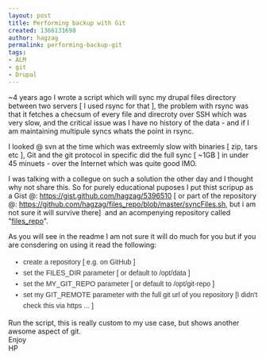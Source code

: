 ```yaml
---
layout: post
title: Performing backup with Git
created: 1366131698
author: hagzag
permalink: performing-backup-git
tags:
- ALM
- git
- Drupal
---
```

<p>~4 years ago I wrote a script which will sync my drupal files directory between two servers [ I used rsync for that ], the problem with rsync was that it fetches a checsum of every file and direcroty over SSH which was very slow, and the critical issue was I have no history of the data - and if I am maintaining multipule syncs whats the point in rsync.</p>
<p>I looked @ svn at the time which was extreemly slow with binaries [ zip, tars etc ], Git and the git protocol in specific did the full sync [ ~1GB ] in under 45 minuets - over the Internet which was quite good IMO.</p>
<p>I was talking with a collegue on such a solution the other day and I thought why not share this. So for purely educational puposes I put thist scripup as a Gist @:&nbsp;<a href="https://gist.github.com/hagzag/5396510">https://gist.github.com/hagzag/5396510</a>&nbsp;[ or part of the repository @:&nbsp;<a href="https://github.com/hagzag/files_repo/blob/master/syncFiles.sh">https://github.com/hagzag/files_repo/blob/master/syncFiles.sh</a>, but i am not sure it will survive there]&nbsp;&nbsp;and an acompenying repository called &quot;<a href="https://github.com/hagzag/files_repo">files_repo</a>&quot;.</p>
<p>As you will see in the readme I am not sure it will do much for you but if you are consdering on using it read the following:</p>
<ul style="margin: 15px 0px; padding-right: 0px; padding-left: 30px; border: 0px; color: rgb(51, 51, 51); font-family: Helvetica, arial, freesans, clean, sans-serif; font-size: 14px; line-height: 22px;">
	<li style="margin: 0px; padding: 0px; border: 0px;">
		create a repository [ e.g. on GitHub ]</li>
	<li style="margin: 0px; padding: 0px; border: 0px;">
		set the FILES_DIR parameter [ or default to /opt/data ]</li>
	<li style="margin: 0px; padding: 0px; border: 0px;">
		set the MY_GIT_REPO parameter [ or default to /opt/git-repo ]</li>
	<li style="margin: 0px; padding: 0px; border: 0px;">
		set my GIT_REMOTE parameter with the full git url of you repository [I didn&#39;t check this via https ... ]</li>
</ul>
<p style="margin: 0px; padding: 0px; border: 0px;">Run the script, this is really custom to my use case, but shows another awsome aspect of git.</p>
<p style="margin: 0px; padding: 0px; border: 0px;">Enjoy</p>
<p style="margin: 0px; padding: 0px; border: 0px;">HP</p>
